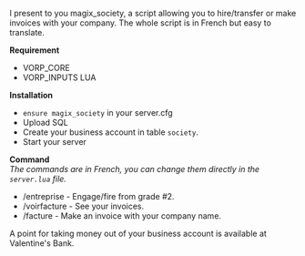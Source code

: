 I present to you magix_society, a script allowing you to hire/transfer or make invoices with your company. The whole script is in French but easy to translate.

<b>Requirement</b>
- VORP_CORE
- VORP_INPUTS LUA

<b>Installation</b>
- `ensure magix_society` in your server.cfg
- Upload SQL
- Create your business account in table `society`.
- Start your server

<b>Command</b>
<br>
*The commands are in French, you can change them directly in the `server.lua` file.*
- /entreprise - Engage/fire from grade #2.
- /voirfacture - See your invoices.
- /facture - Make an invoice with your company name.

A point for taking money out of your business account is available at Valentine's Bank.
